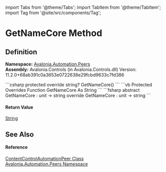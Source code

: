 import Tabs from '@theme/Tabs'; 
import TabItem from '@theme/TabItem'; 
import Tag from '@site/src/components/Tag'; 

# GetNameCore Method




## Definition
**Namespace:** <a href="N_Avalonia_Automation_Peers">Avalonia.Automation.Peers</a>  
**Assembly:** Avalonia.Controls (in Avalonia.Controls.dll) Version: 11.2.0+68ab391c0a3653e0722638e29fcbd9633c7fd386

<Tabs groupId="api-code-preview">
<TabItem value="csharp" label="C#">
```csharp
protected override string? GetNameCore()
```
</TabItem>
<TabItem value="vb" label="VB">
```vb
Protected Overrides Function GetNameCore As String
```
</TabItem>
<TabItem value="fsharp" label="F#">
```fsharp
abstract GetNameCore : unit -> string 
override GetNameCore : unit -> string 
```
</TabItem>
</Tabs>



#### Return Value
<a href="https://learn.microsoft.com/dotnet/api/system.string" target="_blank" rel="noopener noreferrer">String</a>

## See Also


#### Reference
<a href="T_Avalonia_Automation_Peers_ContentControlAutomationPeer">ContentControlAutomationPeer Class</a>  
<a href="N_Avalonia_Automation_Peers">Avalonia.Automation.Peers Namespace</a>  
